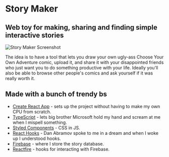 # Story Maker
## Web toy for making, sharing and finding simple interactive stories

![Story Maker Screenshot](https://i.imgur.com/uc5oqRT.png)

The idea is to have a tool that lets you draw your own ugly-ass Choose Your Own Adventure comic, upload it, and share it with your disappointed friends who just want you to do something productive with your life. Ideally you'll also be able to browse other people's comics and ask yourself if it was really worth it.

## Made with a bunch of trendy bs
* [Create React App](https://github.com/facebook/create-react-app) - sets up the project without having to make my own CPU from scratch.
* [TypeScript](https://github.com/Microsoft/TypeScript) - lets big brother Microsoft hold my hand and scream at me when I mispell something.
* [Styled Components](https://github.com/styled-components/styled-components) - CSS in JS.
* [React Hooks](https://reactjs.org/docs/hooks-intro.html) - Dan Abramov spoke to me in a dream and when I woke up I understood hooks.
* [Firebase](https://firebase.google.com/) - where I store the story database.
* [Reactfire](https://github.com/FirebaseExtended/reactfire/) - hooks for interacting with Firebase.
